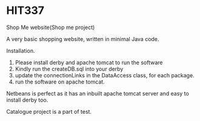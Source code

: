# HIT337

Shop Me website(Shop me project)

A very basic shopping website, written in minimal Java code. 

Installation.

1. Please install derby and apache tomcat to run the software
2. Kindly run the createDB.sql into your derby 
3. update the connectionLinks in the DataAccess class, for each package.
4. run the software on apache tomcat.

Netbeans is perfect as it has an inbuilt apache tomcat server and easy to install derby too.


Catalogue project is a part of test.
